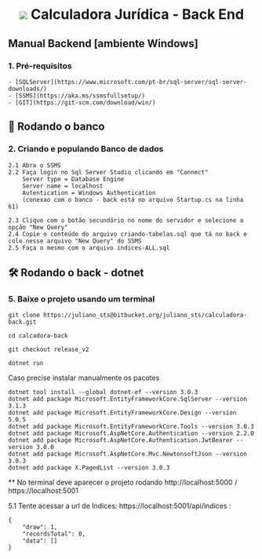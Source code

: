 <h1 align="center">
   <img src="http://img.shields.io/static/v1?label=STATUS&message=CONCLUIDO&color=GREEN&style=for-the-badge"/>
 Calculadora Jurídica - Back End   
</h1>


## Manual Backend [ambiente Windows]

### 1. Pré-requisitos
    
    - [SQLServer](https://www.microsoft.com/pt-br/sql-server/sql-server-downloads/)
    - [SSMS](https://aka.ms/ssmsfullsetup/)
    - [GIT](https://git-scm.com/download/win/)

## 🎲 Rodando o banco


### 2. Criando e populando Banco de dados
    2.1 Abra o SSMS
    2.2 Faça login no Sql Server Studio clicando em "Connect"
        Server type = Database Engine
        Server name = localhost
        Autentication = Windows Authentication
        (conexao com o banco - back está no arquivo Startup.cs na linha 61)

    2.3 Clique com o botão secundário no nome do servidor e selecione a opção "New Query"
    2.4 Copie o conteúdo do arquivo criando-tabelas.sql que tá no back e cole nesse arquivo "New Query" do SSMS
    2.5 Faça o mesmo com o arquivo indices-ALL.sql

## 🛠 Rodando o back - dotnet

### 5. Baixe o projeto usando um terminal

```
git clone https://juliano_sts@bitbucket.org/juliano_sts/calculadora-back.git

```
```
cd calcadora-back
```
```
git checkout release_v2
```

```
dotnet run
```

Caso precise instalar manualmente os pacotes
```
dotnet tool install --global dotnet-ef --version 3.0.3
dotnet add package Microsoft.EntityFrameworkCore.SqlServer --version 3.1.3
dotnet add package Microsoft.EntityFrameworkCore.Design --version 5.0.5
dotnet add package Microsoft.EntityFrameworkCore.Tools --version 3.0.3
dotnet add package Microsoft.AspNetCore.Authentication --version 2.2.0
dotnet add package Microsoft.AspNetCore.Authentication.JwtBearer --version 3.0.0
dotnet add package Microsoft.AspNetCore.Mvc.NewtonsoftJson --version 3.0.3
dotnet add package X.PagedList --version 3.0.3

```

** No terminal deve aparecer o projeto rodando http://localhost:5000 / https://localhost:5001

5.1 Tente acessar a url de Indices: https://localhost:5001/api/indices :

```
{
    "draw": 1,
    "recordsTotal": 0,
    "data": []
}
```